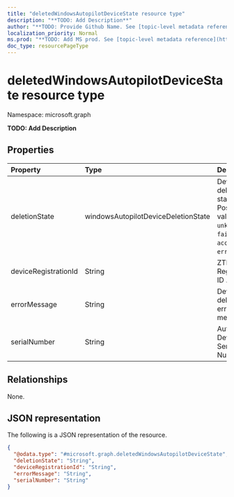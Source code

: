 ```yaml
---
title: "deletedWindowsAutopilotDeviceState resource type"
description: "**TODO: Add Description**"
author: "**TODO: Provide Github Name. See [topic-level metadata reference](https://msgo.azurewebsites.net/add/document/guidelines/metadata.html#topic-level-metadata)**"
localization_priority: Normal
ms.prod: "**TODO: Add MS prod. See [topic-level metadata reference](https://msgo.azurewebsites.net/add/document/guidelines/metadata.html#topic-level-metadata)**"
doc_type: resourcePageType
---
```


# deletedWindowsAutopilotDeviceState resource type

Namespace: microsoft.graph



**TODO: Add Description**

## Properties
|Property|Type|Description|
|:---|:---|:---|
|deletionState|windowsAutopilotDeviceDeletionState|Device deletion state. Possible values are: `unknown`, `failed`, `accepted`, `error`.|
|deviceRegistrationId|String|ZTD Device Registration ID .|
|errorMessage|String|Device deletion error message.|
|serialNumber|String|Autopilot Device Serial Number|

## Relationships
None.

## JSON representation
The following is a JSON representation of the resource.
<!-- {
  "blockType": "resource",
  "@odata.type": "microsoft.graph.deletedWindowsAutopilotDeviceState"
}
-->
``` json
{
  "@odata.type": "#microsoft.graph.deletedWindowsAutopilotDeviceState",
  "deletionState": "String",
  "deviceRegistrationId": "String",
  "errorMessage": "String",
  "serialNumber": "String"
}
```

